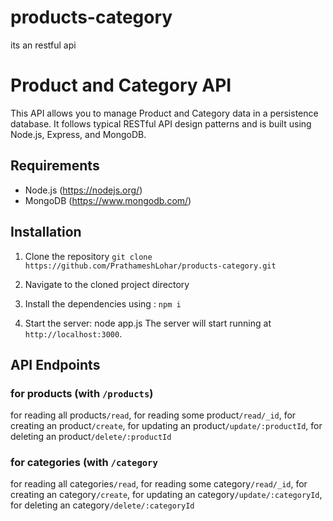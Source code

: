 # products-category
its an restful api


# Product and Category API

This API allows you to manage Product and Category data in a persistence database. It follows typical RESTful API design patterns and is built using Node.js, Express, and MongoDB.

## Requirements

- Node.js (https://nodejs.org/)
- MongoDB (https://www.mongodb.com/)

## Installation

1. Clone the repository
   `git clone https://github.com/PrathameshLohar/products-category.git`
   
2. Navigate to the cloned project directory   

3. Install the dependencies using :
   `npm i` 

4. Start the server:
   node app.js
   The server will start running at `http://localhost:3000`.

## API Endpoints

### for products (with `/products`)
for reading all products`/read`,
for reading some product`/read/_id`,
for creating an product`/create`,
for updating an product`/update/:productId`,
for deleting an product`/delete/:productId`

### for categories (with `/category`
for reading all categories`/read`,
for reading some category`/read/_id`,
for creating an category`/create`,
for updating an category`/update/:categoryId`,
for deleting an category`/delete/:categoryId`




                              

